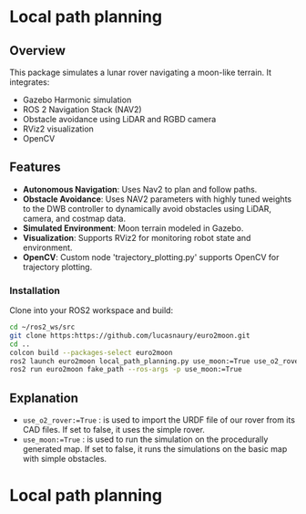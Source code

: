 # Local path planning

## Overview
This package simulates a lunar rover navigating a moon-like terrain. It integrates:
- Gazebo Harmonic simulation
- ROS 2 Navigation Stack (NAV2)
- Obstacle avoidance using LiDAR and RGBD camera
- RViz2 visualization
- OpenCV

## Features
- **Autonomous Navigation**: Uses Nav2 to plan and follow paths.
- **Obstacle Avoidance**: Uses NAV2 parameters with highly tuned weights to the DWB controller to dynamically avoid obstacles using LiDAR, camera, and costmap data.
- **Simulated Environment**: Moon terrain modeled in Gazebo.
- **Visualization**: Supports RViz2 for monitoring robot state and environment.
- **OpenCV**: Custom node 'trajectory_plotting.py' supports OpenCV for trajectory plotting.

### Installation

Clone into your ROS2 workspace and build:

```bash
cd ~/ros2_ws/src
git clone https:https://github.com/lucasnaury/euro2moon.git
cd ..
colcon build --packages-select euro2moon
ros2 launch euro2moon local_path_planning.py use_moon:=True use_o2_rover:=True
ros2 run euro2moon fake_path --ros-args -p use_moon:=True
```

## Explanation
- `use_o2_rover:=True` : is used to import the URDF file of our rover from its CAD files. If set to false, it uses the simple rover.
- `use_moon:=True` : is used to run the simulation on the procedurally generated map. If set to false, it runs the simulations on the basic map with simple obstacles.

# Local path planning